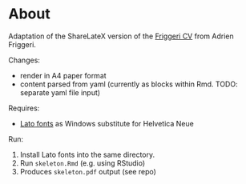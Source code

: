 # About

Adaptation of the ShareLateX version of the [Friggeri CV](https://www.sharelatex.com/templates/cv-or-resume/fancy-cv) 
from Adrien Friggeri.

Changes:

* render in A4 paper format
* content parsed from yaml (currently as blocks within Rmd. TODO: separate yaml file input)

Requires:

* [Lato fonts](http://www.latofonts.com/lato-free-fonts/) as Windows substitute for Helvetica Neue

Run:

1. Install Lato fonts into the same directory.
2. Run `skeleton.Rmd` (e.g. using RStudio)
3. Produces `skeleton.pdf` output (see repo)
